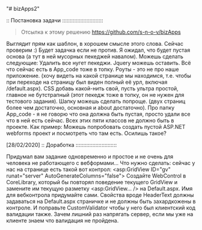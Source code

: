 "# bizApps2" 

:: Постановка задачи :::::::::::::::::::::::::::
> Отсылка к этому решению https://github.com/s-n-o-v/bizApps

Выглядит прям как шаблон, в хорошем смысле этого слова. Сейчас проверим :) Будет задачка если не против. Я ожидал, что будет пустая основа (а тут в ней мусорных пекеджей навалом). Можешь сделать следующие: Удалить все нугет пекеджи. Jquery можешь оставить. Всё что сейчас есть в App_code тоже в топку. Роуты - это не про наше приложение. (хочу видеть на какой странице мы находимся, т.е. чтобы при переходе на страницу был виден полный её урл, включая /default.aspx). CSS добавь какой-нить свой, пусть ультра простой, главное не бутстрапный (этот пекедж тоже в топку, он не нужен для тестового задания). Шапку можешь сделать попроще. (двух страниц более чем достаточно, основная и about достаточно).
Про папку App_code - я не говорю что она должна быть пустая, просто удали все что в ней есть сейчас. Всех этих пяти классов не должно быть в проекте.
Как пример: Можешь попробовать создать пустой ASP.NET webforms проект и посмотреть что там есть.
Осилишь такое?

[28/02/2020] :: Доработка :::::::::::::::::::::::::::


Придумал вам задание одновременно и простое и не очень для человека не работающего с вебформами...
Что нужно сделать:
сейчас у нас на странице есть такой вот контрол: <asp:GridView ID="gv" runat="server" AutoGenerateColumns="false">
Создайте WebControl в CoreLibrary, который бы повторял поведение текущего GridView и замените им текущую разметку <asp:GridView... /> на Default.aspx. Имя для вебконтрола придумайте сами. Свойства вроде HeaderText должны задаваться на Default.aspx страничке и не должны быть захардкожены в контроле.
И поправьте CustomValidator чтобы у него был клиентский код валидации также. Зачем лишний раз напрягать сервер, если мы уже на клиенте знаем что валидация не пройдена.
